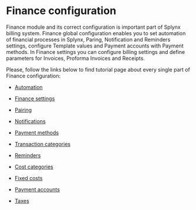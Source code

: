 Finance configuration
=============


Finance module and its correct configuration is important part of Splynx billing system. Finance global configuration enables you to set automation of financial processes in Splynx, Paring, Notification and Reminders settings, configure Template values and Payment accounts with Payment methods. In Finance settings you can configure billing settings and define parameters for Invoices, Proforma Invoices and Receipts.

Please, follow the links below to find tutorial page about every single part of Finance configuration:

* [ Automation](automation/automation.md)

* [ Finance settings](finance_settings/finance_settings.md)

* [ Pairing](pairing/pairing.md)

* [ Notifications](notifications/notifications,md)

* [ Payment methods](payment_methods/payment_methods.md)

* [ Transaction categories](transaction_categories/transaction_categories.md)

* [ Reminders](finance/reminders/reminders.md)

* [ Cost categories](cost_categories/cost_categories.md)

* [ Fixed costs](fixed_costs/fixed_costs.md)

* [ Payment accounts](payment_accounts/payment_accounts.md)

* [ Taxes](taxes/taxes.md)

